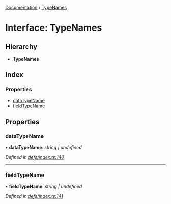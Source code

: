 [Documentation](../README.md) › [TypeNames](typenames.md)

# Interface: TypeNames

## Hierarchy

* **TypeNames**

## Index

### Properties

* [dataTypeName](typenames.md#datatypename)
* [fieldTypeName](typenames.md#fieldtypename)

## Properties

###  dataTypeName

• **dataTypeName**: *string | undefined*

*Defined in [defs/index.ts:140](https://github.com/badbatch/graphql-box/blob/5ac2bea/packages/cache-manager/src/defs/index.ts#L140)*

___

###  fieldTypeName

• **fieldTypeName**: *string | undefined*

*Defined in [defs/index.ts:141](https://github.com/badbatch/graphql-box/blob/5ac2bea/packages/cache-manager/src/defs/index.ts#L141)*
